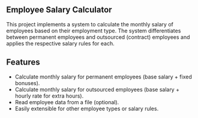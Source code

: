 ## Employee Salary Calculator

This project implements a system to calculate the monthly salary of employees based on their employment type. The system differentiates between permanent employees and outsourced (contract) employees and applies the respective salary rules for each.

## Features
- Calculate monthly salary for permanent employees (base salary + fixed bonuses).
- Calculate monthly salary for outsourced employees (base salary + hourly rate for extra hours).
- Read employee data from a file (optional).
- Easily extensible for other employee types or salary rules.
